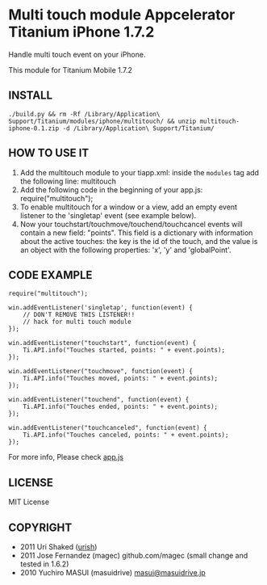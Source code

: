Multi touch module Appcelerator Titanium iPhone 1.7.2
===========================================

Handle multi touch event on your iPhone.

This module for Titanium Mobile 1.7.2


INSTALL
--------------

	./build.py && rm -Rf /Library/Application\ Support/Titanium/modules/iphone/multitouch/ && unzip multitouch-iphone-0.1.zip -d /Library/Application\ Support/Titanium/


HOW TO USE IT
-------------
1. Add the multitouch module to your tiapp.xml: inside the `modules` tag add the following line:
	<module version="1.0">multitouch</module>
2. Add the following code in the beginning of your app.js:
	require("multitouch");
3. To enable multitouch for a window or a view, add an empty event listener to the 'singletap' event (see example below).
4. Now your touchstart/touchmove/touchend/touchcancel events will contain a new field: "points". This field is a dictionary with information about the active touches: the key is the id of the touch, and the value is an object with the following properties: 'x', 'y' and 'globalPoint'.

CODE EXAMPLE
--------------

	require("multitouch");
	
	win.addEventListener('singletap', function(event) {
		// DON'T REMOVE THIS LISTENER!!
		// hack for multi touch module
	});
	
	win.addEventListener("touchstart", function(event) {
		Ti.API.info("Touches started, points: " + event.points);
	});

	win.addEventListener("touchmove", function(event) {
		Ti.API.info("Touches moved, points: " + event.points);
	});
	
	win.addEventListener("touchend", function(event) {
		Ti.API.info("Touches ended, points: " + event.points);
	});
	
	win.addEventListener("touchcanceled", function(event) {
		Ti.API.info("Touches canceled, points: " + event.points);
	});

For more info, Please check [app.js](app.js)


LICENSE
--------------
MIT License


COPYRIGHT
--------------
* 2011 Uri Shaked ([urish](github.com/urish))
* 2011 Jose Fernandez (magec) github.com/magec (small change and tested in 1.6.2)
* 2010 Yuchiro MASUI (masuidrive) <masui@masuidrive.jp>

